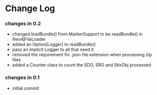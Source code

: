 Change Log
==========

### changes in 0.2

* changed loadBundle() from MarkerSupport to be readBundle() in Neo4jFileLoader
* added an Option[Logger] to readBundle()
* pass an implicit Logger to all that need it
* removed the requirement for .json file extension when processing zip files
* added a Counter class to count the SDO, SRO and StixObj processed


### changes in 0.1

* initial commit